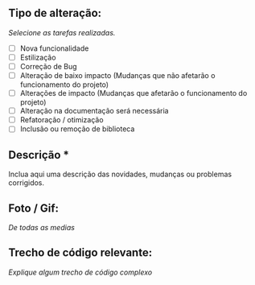 
## Tipo de alteração:

*Selecione as tarefas realizadas.*

- [ ] Nova funcionalidade
- [ ] Estilização
- [ ] Correção de Bug
- [ ] Alteração de baixo impacto (Mudanças que não afetarão o funcionamento do projeto)
- [ ] Alterações de impacto (Mudanças que afetarão o funcionamento do projeto)
- [ ] Alteração na documentação será necessária
- [ ] Refatoração / otimização
- [ ] Inclusão ou remoção de biblioteca

## Descrição *

Inclua aqui uma descrição das novidades, mudanças ou problemas corrigidos.


## Foto / Gif: 

*De todas as medias*

## Trecho de código relevante:

*Explique algum trecho de código complexo*